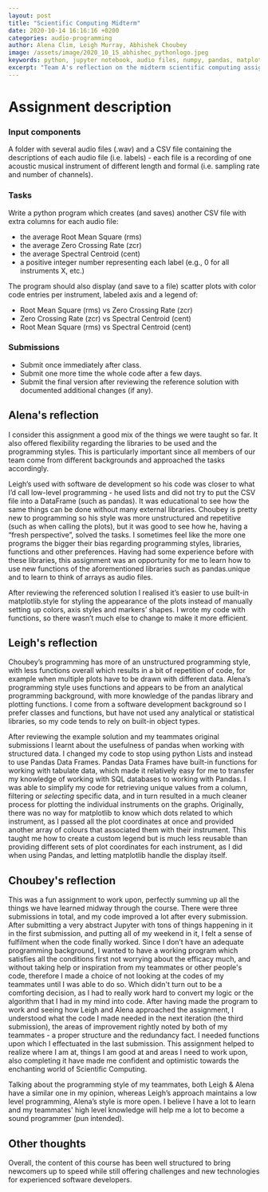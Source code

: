 ```yaml
---
layout: post
title: "Scientific Computing Midterm"
date: 2020-10-14 16:16:16 +0200
categories: audio-programming
author: Alena Clim, Leigh Murray, Abhishek Choubey
image: /assets/image/2020_10_15_abhishec_pythonlogo.jpeg
keywords: python, jupyter notebook, audio files, numpy, pandas, matplotlib, librosa
excerpt: "Team A's reflection on the midterm scientific computing assignment. Shortly, this had a purpose of creation of a general python program that would read audio files from a specified folder based on a csv file and would output another csv file with an added values for each individual audio file: the average Root Mean Square, Zero Crossing Rate, Spectral Centroid. Moreover, the program displays and saves to a file several scatterplots."
---
```


# Assignment description

### Input components

A folder with several audio files (.wav) and a CSV file containing the descriptions of each audio file (i.e. labels) - each file is a recording of one acoustic musical instrument of different length and formal (i.e. sampling rate and number of channels).

### Tasks

Write a python program which creates (and saves) another CSV file with extra columns for each audio file:
 * the average Root Mean Square (rms)
 * the average Zero Crossing Rate (zcr)
 * the average Spectral Centroid (cent)
 * a positive integer number representing each label (e.g., 0 for all instruments X, etc.)

The program should also display (and save to a file) scatter plots with color code entries per instrument, labeled axis and a legend of:
 * Root Mean Square (rms) vs Zero Crossing Rate (zcr)
 * Zero Crossing Rate (zcr) vs Spectral Centroid (cent)
 * Root Mean Square (rms) vs Spectral Centroid (cent)

### Submissions

 * Submit once immediately after class.
 * Submit one more time the whole code after a few days.
 * Submit the final version after reviewing the reference solution with documented additional changes (if any).


## Alena's reflection

I consider this assignment a good mix of the things we were taught so far. It also offered flexibility regarding the libraries to be used and the programming styles. This is particularly important since all members of our team come from different backgrounds and approached the tasks accordingly.

Leigh’s used with software de development so his code was closer to what I’d call low-level programming - he used lists and did not try to put the CSV file into a DataFrame (such as pandas). It was educational to see how the same things can be done without many external libraries. Choubey is pretty new to programming so his style was more unstructured and repetitive (such as when calling the plots), but it was good to see how he, having a “fresh perspective”, solved the tasks. I sometimes feel like the more one programs the bigger their bias regarding programming styles, libraries, functions and other preferences. Having had some experience before with these libraries, this assignment was an opportunity for me to learn how to use new functions of the aforementioned libraries such as pandas.unique and to learn to think of arrays as audio files.

After reviewing the referenced solution I realised it’s easier to use built-in matplotlib.style for styling the appearance of the plots instead of manually setting up colors, axis styles and markers’ shapes. I wrote my code with functions, so there wasn’t much else to change to make it more efficient.

## Leigh's reflection

Choubey’s programming has more of an unstructured programming style, with less functions overall which results in a bit of repetition of code, for example when multiple plots have to be drawn with different data. Alena’s programming style uses functions and appears to be from an analytical programming background, with more knowledge of the pandas library and plotting functions.  I come from a software development background so I prefer classes and functions, but have not used any analytical or statistical libraries, so my code tends to rely on built-in object types.

After reviewing the example solution and my teammates original submissions I learnt about the usefulness of pandas when working with structured data.  I changed my code to stop using python Lists and instead to use Pandas Data Frames.  Pandas Data Frames have built-in functions for working with tabulate data, which made it relatively easy for me to transfer my knowledge of working with SQL databases to working with Pandas.  I was able to simplify my code for retrieving unique values from a column, filtering or *selecting* specific data, and in turn resulted in a much cleaner process for plotting the individual instruments on the graphs. Originally, there was no way for matplotlib to know which dots related to which instrument, as I passed all the plot coordinates at once and provided another array of colours that associated them with their instrument. This taught me how to create a custom legend but is much less reusable than providing different sets of plot coordinates for each instrument, as I did when using Pandas, and letting matplotlib handle the display itself.

## Choubey's reflection

This was a fun assignment to work upon, perfectly summing up all the things we have learned midway through the course. There were three submissions in total, and my code improved a lot after every submission. After submitting a very abstract Jupyter with tons of things happening in it in the first submission, and putting all of my weekend in it, I felt a sense of fulfilment when the code finally worked. Since I don’t have an adequate programming background, I wanted to have a working program which satisfies all the conditions first not worrying about the efficacy much, and without taking help or inspiration from my teammates or other people's code, therefore I made a choice of not looking at the codes of my teammates until I was able to do so. Which didn't turn out to be a comforting decision, as I had to really work hard to convert my logic or the algorithm that I had in my mind into code. After having made the program to work and seeing how Leigh and Alena approached the assignment, I understood what the code I made needed in the next iteration (the third submission), the areas of improvement rightly noted by both of my teammates - a proper structure and the redundancy fact. I needed functions upon which I effectuated in the last submission. This assignment helped to realize where I am at, things I am good at and areas I need to work upon, also completing it have made me confident and optimistic towards the enchanting world of Scientific Computing.

Talking about the programming style of my teammates, both Leigh & Alena have a similar one in my opinion, whereas Leigh’s approach maintains a low level programming, Alena’s style is more open. I believe I have a lot to learn and my teammates' high level knowledge will help me a lot to become a sound programmer (pun intended).


## Other thoughts

Overall, the content of this course has been well structured to bring newcomers up to speed while still offering challenges and new technologies for experienced software developers.
